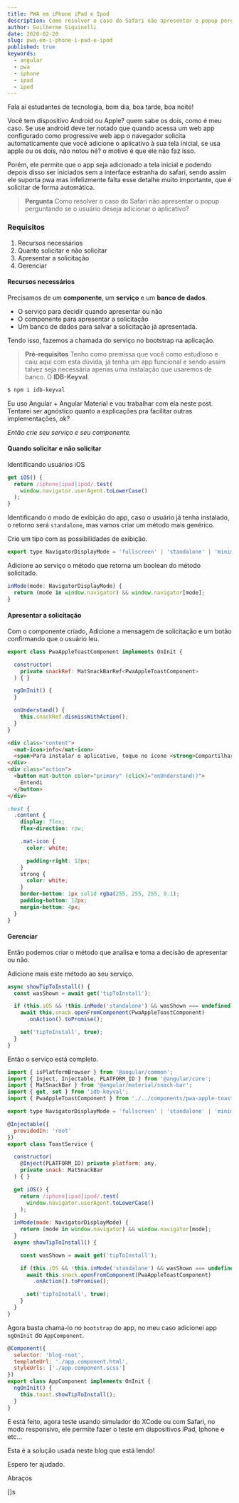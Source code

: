 ```yaml
---
title: PWA em iPhone iPad e Ipod
description: Como resolver o caso do Safari não apresentar o popup perguntando se o usuário deseja adicionar o aplicativo?
author: Guilherme Siquinelli
date: 2020-02-20
slug: pwa-em-i-phone-i-pad-e-ipod
published: true
keywords:
  - angular
  - pwa
  - iphone
  - ipad
  - ipod
---
```


Fala aí estudantes de tecnologia, bom dia, boa tarde, boa noite!

Você tem dispositivo Android ou Apple? quem sabe os dois, como é meu caso. Se use android deve ter notado que quando acessa um web app configurado como progressive web app o navegador solicita automaticamente que você adicione o aplicativo à sua tela inicial, se usa apple ou os dois, não notou né? o motivo é que ele não faz isso.

Porém, ele permite que o app seja adicionado a tela inicial e podendo depois disso ser iniciados sem a interface estranha do safari, sendo assim ele suporta pwa mas infelizmente falta esse detalhe muito importante, que é solicitar de forma automática.

> **Pergunta** Como resolver o caso do Safari não apresentar o popup perguntando se o usuário deseja adicionar o aplicativo?


### Requisitos

1. Recursos necessários
2. Quanto solicitar e não solicitar
3. Apresentar a solicitação
5. Gerenciar


#### Recursos necessários

Precisamos de um **componente**, um **serviço** e um **banco de dados**.

- O serviço para decidir quando apresentar ou não
- O componente para apresentar a solicitação
- Um banco de dados para salvar a solicitação já apresentada.

Tendo isso, fazemos a chamada do serviço no bootstrap na aplicação.

> **Pré-requisitos** Tenho como premissa que você como estudioso e caiu aqui com esta dúvida, já tenha um app funcional e sendo assim talvez seja necessária apenas uma instalação que usaremos de banco. O **IDB-Keyval**.

```sh
$ npm i idb-keyval
```

Eu uso Angular + Angular Material e vou trabalhar com ela neste post. Tentarei ser agnóstico quanto a explicações pra facilitar outras implementações, ok?

*Então crie seu serviço e seu componente.*


#### Quando solicitar e não solicitar

Identificando usuários iOS

```javascript
get iOS() {
  return /iphone|ipad|ipod/.test(
    window.navigator.userAgent.toLowerCase()
  );
}
```

Identificando o modo de exibição do app, caso o usuário já tenha instalado, o retorno será `standalone`, mas vamos criar um método mais genérico.

Crie um tipo com as possibilidades de exibição.

```javascript
export type NavigatorDisplayMode = 'fullscreen' | 'standalone' | 'minimal-ui' | 'browser';
```

Adicione ao serviço o método que retorna um boolean do método solicitado.

```javascript
inMode(mode: NavigatorDisplayMode) {
  return (mode in window.navigator) && window.navigator[mode];
}
```

#### Apresentar a solicitação

Com o componente criado, Adicione a mensagem de solicitação e um botão confirmando que o usuário leu.

```javascript
export class PwaAppleToastComponent implements OnInit {

  constructor(
    private snackRef: MatSnackBarRef<PwaAppleToastComponent>
  ) { }

  ngOnInit() {
  }

  onUnderstand() {
    this.snackRef.dismissWithAction();
  }
}
```

```html
<div class="content">
  <mat-icon>info</mat-icon>
  <span>Para instalar o aplicativo, toque no ícone <strong>Compartilhar</strong> abaixo e selecione <strong>Adicionar à tela inicial</strong>.</span>
</div>
<div class="action">
  <button mat-button color="primary" (click)="onUnderstand()">
    Entendi
  </button>
</div>
```

```css
:host {
  .content {
    display: flex;
    flex-direction: row;

    .mat-icon {
      color: white;

      padding-right: 12px;
    }
    strong {
      color: white;
    }
    border-bottom: 1px solid rgba(255, 255, 255, 0.1);
    padding-bottom: 12px;
    margin-bottom: 4px;
  }
}
```

#### Gerenciar

Então podemos criar o método que analisa e toma a decisão de apresentar ou não.

Adicione mais este método ao seu serviço.

```javascript
async showTipToInstall() {
  const wasShown = await get('tipToInstall');

  if (this.iOS && !this.inMode('standalone') && wasShown === undefined) {
    await this.snack.openFromComponent(PwaAppleToastComponent)
      .onAction().toPromise();

    set('tipToInstall', true);
  }
}
```

Então o serviço está completo.

```javascript
import { isPlatformBrowser } from '@angular/common';
import { Inject, Injectable, PLATFORM_ID } from '@angular/core';
import { MatSnackBar } from '@angular/material/snack-bar';
import { get, set } from 'idb-keyval';
import { PwaAppleToastComponent } from './../components/pwa-apple-toast/pwa-apple-toast.component';

export type NavigatorDisplayMode = 'fullscreen' | 'standalone' | 'minimal-ui' | 'browser';

@Injectable({
  providedIn: 'root'
})
export class ToastService {

  constructor(
    @Inject(PLATFORM_ID) private platform: any,
    private snack: MatSnackBar
  ) { }

  get iOS() {
    return /iphone|ipad|ipod/.test(
      window.navigator.userAgent.toLowerCase()
    );
  }
  inMode(mode: NavigatorDisplayMode) {
    return (mode in window.navigator) && window.navigator[mode];
  }
  async showTipToInstall() {

    const wasShown = await get('tipToInstall');

    if (this.iOS && !this.inMode('standalone') && wasShown === undefined) {
      await this.snack.openFromComponent(PwaAppleToastComponent)
        .onAction().toPromise();

      set('tipToInstall', true);
    }
  }
}
```


Agora basta chama-lo no `bootstrap` do app, no meu caso adicionei app `ngOnInit` do `AppComponent`.

```javascript
@Component({
  selector: 'blog-root',
  templateUrl: './app.component.html',
  styleUrls: ['./app.component.scss']
})
export class AppComponent implements OnInit {
  ngOnInit() {
    this.toast.showTipToInstall();
  }
}
```

E está feito, agora teste usando simulador do XCode ou com Safari, no modo responsivo, ele permite fazer o teste em dispositivos iPad, Iphone e etc...

Esta é a solução usada neste blog que está lendo!

Espero ter ajudado.

Abraços

[]s

<!-- Embora muitos navegadores tenham adotado a especificação Manifest da Web App, o WebKit (especificamente, Mobile Safari no iOS) atualmente usa implementações personalizadas de metatags de rastreamento não padronizadas.

Por esse motivo, o iOS da Apple não cria uma tela inicial ou um ícone de aplicativo para um PWA automaticamente da mesma forma que o Android do Google, com base no arquivo de manifesto do aplicativo. Isso impede que o seu PWA forneça uma experiência semelhante a um aplicativo nativo. -->
